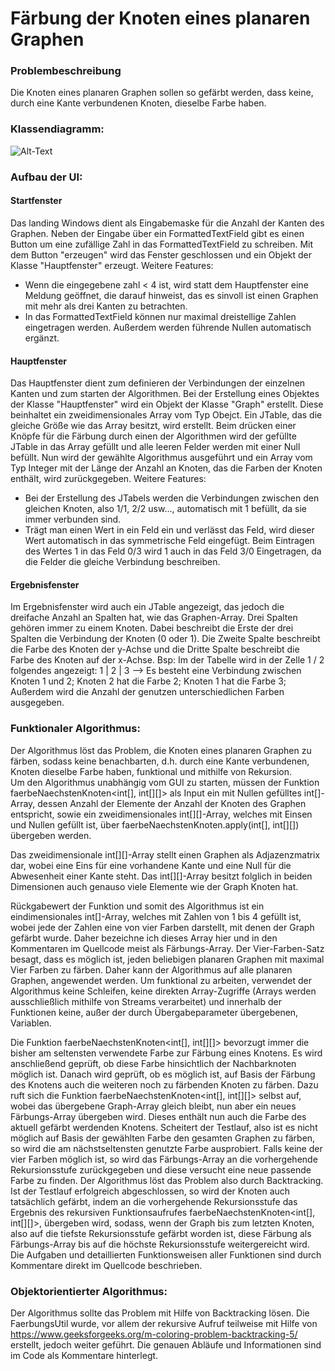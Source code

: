 ﻿# Färbung der Knoten eines planaren Graphen
### Problembeschreibung
Die Knoten eines planaren Graphen sollen so gefärbt werden, dass keine, durch eine Kante verbundenen Knoten, dieselbe Farbe haben. 

### Klassendiagramm:

![Alt-Text](https://github.com/Lucab2k/Graphenf-rbungUI/blob/master/Graphenf%C3%A4rbung/Klassendiagramm.png?raw=true "Klassendiagramm")
### Aufbau der UI:

#### Startfenster
Das landing Windows dient als Eingabemaske für die Anzahl der Kanten des Graphen. Neben der Eingabe über ein FormattedTextField gibt es einen Button um eine zufällige Zahl in das FormattedTextField zu schreiben.
Mit dem Button "erzeugen" wird das Fenster geschlossen und ein Objekt der Klasse "Hauptfenster" erzeugt.
Weitere Features:
* Wenn die eingegebene zahl < 4 ist, wird statt dem Hauptfenster eine Meldung geöffnet, die darauf hinweist, das es sinvoll ist einen Graphen mit mehr als drei Kanten zu betrachten.
* In das FormattedTextField können nur maximal dreistellige Zahlen eingetragen werden. Außerdem werden führende Nullen automatisch ergänzt.

#### Hauptfenster
Das Hauptfenster dient zum definieren der Verbindungen der einzelnen Kanten und zum starten der Algorithmen. Bei der Erstellung eines Objektes der Klasse "Hauptfenster" wird ein Objekt der Klasse "Graph" erstellt. Diese beinhaltet ein zweidimensionales Array vom Typ Obejct. Ein JTable, das die gleiche Größe wie das Array besitzt, wird erstellt. Beim drücken einer Knöpfe für die Färbung durch einen der Algorithmen wird der gefüllte JTable in das Array gefüllt und alle leeren Felder werden mit einer Null befüllt. Nun wird der gewählte Algorithmus ausgeführt und ein Array vom Typ Integer mit der Länge der Anzahl an Knoten, das die Farben der Knoten enthält, wird zurückgegeben.
Weitere Features:
* Bei der Erstellung des JTabels werden die Verbindungen zwischen den gleichen Knoten, also 1/1, 2/2 usw..., automatisch mit 1 befüllt, da sie immer verbunden sind.
* Trägt man einen Wert in ein Feld ein und verlässt das Feld, wird dieser Wert automatisch in das symmetrische Feld eingefügt. Beim Eintragen des Wertes 1 in das Feld 0/3 wird 1 auch in das Feld 3/0 Eingetragen, da die Felder die gleiche Verbindung beschreiben.

#### Ergebnisfenster
Im Ergebnisfenster wird auch ein JTable angezeigt, das jedoch die dreifache Anzahl an Spalten hat, wie das Graphen-Array. Drei Spalten gehören immer zu einem Knoten. Dabei beschreibt die Erste der drei Spalten die Verbindung der Knoten (0 oder 1). Die Zweite Spalte beschreibt die Farbe des Knoten der y-Achse und die Dritte Spalte beschreibt die Farbe des Knoten auf der x-Achse.
Bsp: Im der Tabelle wird in der Zelle 1 / 2 folgendes angezeigt: 1 | 2 | 3 --> Es besteht eine Verbindung zwischen Knoten 1 und 2; Knoten 2 hat die Farbe 2; Knoten 1 hat die Farbe 3;
Außerdem wird die Anzahl der genutzen unterschiedlichen Farben ausgegeben.

### Funktionaler Algorithmus:
Der Algorithmus löst das Problem, die Knoten eines planaren Graphen zu färben, sodass keine benachbarten, d.h. durch eine Kante verbundenen, Knoten dieselbe Farbe haben, funktional und mithilfe von Rekursion.  
Um den Algorithmus unabhängig vom GUI zu starten, müssen der Funktion faerbeNaechstenKnoten<int[], int[][]> als Input ein mit Nullen gefülltes int[]-Array, dessen Anzahl der Elemente der Anzahl der Knoten des Graphen entspricht, sowie ein zweidimensionales int[][]-Array, welches mit Einsen und Nullen gefüllt ist, über faerbeNaechstenKnoten.apply(int[], int[][]) übergeben werden.

Das zweidimensionale int[][]-Array stellt einen Graphen als Adjazenzmatrix dar, wobei eine Eins für eine vorhandene Kante und eine Null für die Abwesenheit einer Kante steht. Das int[][]-Array besitzt folglich in beiden Dimensionen auch genauso viele Elemente wie der Graph Knoten hat.
   
Rückgabewert der Funktion und somit des Algorithmus ist ein eindimensionales int[]-Array, welches mit Zahlen von 1 bis 4 gefüllt ist, wobei jede der Zahlen eine von vier Farben darstellt, mit denen der Graph gefärbt wurde. 
Daher bezeichne ich dieses Array hier und in den Kommentaren im Quellcode meist als Färbungs-Array. Der Vier-Farben-Satz besagt, dass es möglich ist, jeden beliebigen planaren Graphen mit maximal Vier Farben zu färben. Daher kann der Algorithmus auf alle planaren Graphen, angewendet werden. 
Um funktional zu arbeiten, verwendet der Algorithmus keine Schleifen, keine direkten Array-Zugriffe (Arrays werden ausschließlich mithilfe von Streams verarbeitet) und innerhalb der Funktionen keine, außer der durch Übergabeparameter übergebenen, Variablen.

Die Funktion faerbeNaechstenKnoten<int[], int[][]>  bevorzugt immer die bisher am seltensten verwendete Farbe zur Färbung eines Knotens. Es wird anschließend geprüft, ob diese Farbe hinsichtlich der Nachbarknoten möglich ist. Danach wird geprüft, ob es möglich ist, auf Basis der Färbung des Knotens auch die weiteren noch zu färbenden Knoten zu färben. 
Dazu ruft sich die Funktion faerbeNaechstenKnoten<int[], int[][]> selbst auf, wobei das übergebene Graph-Array gleich bleibt, nun aber ein neues Färbungs-Array übergeben wird. Dieses enthält nun auch die Farbe des aktuell gefärbt werdenden Knotens. Scheitert der Testlauf, also ist es nicht möglich auf Basis der gewählten Farbe den gesamten Graphen zu färben, so wird die am nächstseltensten genutzte Farbe ausprobiert. 
Falls keine der vier Farben möglich ist, so wird das Färbungs-Array an die vorhergehende Rekursionsstufe zurückgegeben und diese versucht eine neue passende Farbe zu finden. Der Algorithmus löst das Problem also durch Backtracking. 
Ist der Testlauf erfolgreich abgeschlossen, so wird der Knoten auch tatsächlich gefärbt, indem an die vorhergehende Rekursionsstufe das Ergebnis des rekursiven Funktionsaufrufes faerbeNaechstenKnoten<int[], int[][]>, übergeben wird, sodass, wenn der Graph bis zum letzten Knoten, also auf die tiefste Rekursionsstufe gefärbt worden ist, diese Färbung als Färbungs-Array bis auf die höchste Rekursionsstufe weitergereicht wird. 
Die Aufgaben und detaillierten Funktionsweisen aller Funktionen sind durch Kommentare direkt im Quellcode beschrieben.


### Objektorientierter Algorithmus:
Der Algorithmus sollte das Problem mit Hilfe von Backtracking lösen.
Die FaerbungsUtil wurde, vor allem der rekursive Aufruf teilweise mit Hilfe von https://www.geeksforgeeks.org/m-coloring-problem-backtracking-5/ erstellt, jedoch weiter geführt.
Die genauen Abläufe und Informationen sind im Code als Kommentare hinterlegt.
